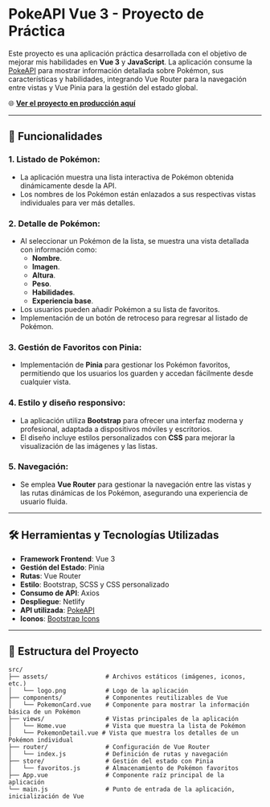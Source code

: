 # **PokeAPI Vue 3 - Proyecto de Práctica**

Este proyecto es una aplicación práctica desarrollada con el objetivo de mejorar mis habilidades en **Vue 3** y **JavaScript**. La aplicación consume la [PokeAPI](https://pokeapi.co/) para mostrar información detallada sobre Pokémon, sus características y habilidades, integrando Vue Router para la navegación entre vistas y Vue Pinia para la gestión del estado global.

🌐 **[Ver el proyecto en producción aquí](https://poke-api-pinia.netlify.app/favoritos)**

---

## 🚀 **Funcionalidades**

### 1. **Listado de Pokémon**:
- La aplicación muestra una lista interactiva de Pokémon obtenida dinámicamente desde la API.
- Los nombres de los Pokémon están enlazados a sus respectivas vistas individuales para ver más detalles.

### 2. **Detalle de Pokémon**:
- Al seleccionar un Pokémon de la lista, se muestra una vista detallada con información como:
  - **Nombre**.
  - **Imagen**.
  - **Altura**.
  - **Peso**.
  - **Habilidades**.
  - **Experiencia base**.
- Los usuarios pueden añadir Pokémon a su lista de favoritos.
- Implementación de un botón de retroceso para regresar al listado de Pokémon.

### 3. **Gestión de Favoritos con Pinia**:
- Implementación de **Pinia** para gestionar los Pokémon favoritos, permitiendo que los usuarios los guarden y accedan fácilmente desde cualquier vista.

### 4. **Estilo y diseño responsivo**:
- La aplicación utiliza **Bootstrap** para ofrecer una interfaz moderna y profesional, adaptada a dispositivos móviles y escritorios.
- El diseño incluye estilos personalizados con **CSS** para mejorar la visualización de las imágenes y las listas.

### 5. **Navegación**:
- Se emplea **Vue Router** para gestionar la navegación entre las vistas y las rutas dinámicas de los Pokémon, asegurando una experiencia de usuario fluida.

---

## 🛠️ **Herramientas y Tecnologías Utilizadas**

- **Framework Frontend**: Vue 3
- **Gestión del Estado**: Pinia
- **Rutas**: Vue Router
- **Estilo**: Bootstrap, SCSS y CSS personalizado
- **Consumo de API**: Axios
- **Despliegue**: Netlify
- **API utilizada**: [PokeAPI](https://pokeapi.co/)
- **Iconos**: [Bootstrap Icons](https://icons.getbootstrap.com/)

---

## 📂 **Estructura del Proyecto**

```plaintext
src/
├── assets/                # Archivos estáticos (imágenes, iconos, etc.)
│   └── logo.png           # Logo de la aplicación
├── components/            # Componentes reutilizables de Vue
│   └── PokemonCard.vue    # Componente para mostrar la información básica de un Pokémon
├── views/                 # Vistas principales de la aplicación
│   └── Home.vue           # Vista que muestra la lista de Pokémon
│   └── PokemonDetail.vue # Vista que muestra los detalles de un Pokémon individual
├── router/                # Configuración de Vue Router
│   └── index.js           # Definición de rutas y navegación
├── store/                 # Gestión del estado con Pinia
│   └── favoritos.js       # Almacenamiento de Pokémon favoritos
├── App.vue                # Componente raíz principal de la aplicación
└── main.js                # Punto de entrada de la aplicación, inicialización de Vue

